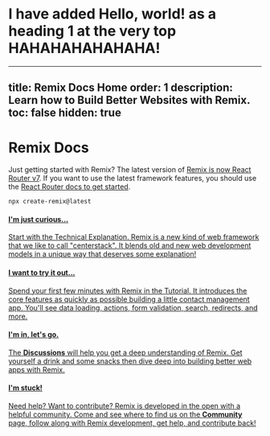 # I have added Hello, world! as a heading 1 at the very top HAHAHAHAHAHAHA!
---
title: Remix Docs Home
order: 1
description: Learn how to Build Better Websites with Remix.
toc: false
hidden: true
---

# Remix Docs

<docs-warning>Just getting started with Remix? The latest version of [Remix is now React Router v7][remix-now-react-router]. If you want to use the latest framework features, you should use the [React Router docs to get started][react-router-get-started].</docs-warning>

```shellscript nonumber
npx create-remix@latest
```

<docs-cards>
  <a href="/discussion/introduction" aria-label="Technical Explanation">
    <docs-card>
      <h4 class="text-blue-brand">I'm just curious...</h4>
      <p>Start with the <span style="text-decoration:underline">Technical Explanation</span>. Remix is a new kind of web framework that we like to call "centerstack". It blends old and new web development models in a unique way that deserves some explanation!</p>
    </docs-card>
  </a>
  <a href="/start/tutorial" aria-label="Developer Blog Tutorial">
    <docs-card>
      <h4 class="text-green-brand">I want to try it out...</h4>
      <p>Spend your first few minutes with Remix in the <span style="text-decoration:underline">Tutorial</span>. It introduces the core features as quickly as possible building a little contact management app. You'll see data loading, actions, form validation, search, redirects, and more.</p>
    </docs-card>
  </a>
  <a href="/discussion/runtimes" aria-label="Runtimes, Adapters, Stacks, and Deployment">
    <docs-card>
      <h4 class="text-pink-brand">I'm in, let's go.</h4>
      <p>The <b>Discussions</b> will help you get a deep understanding of Remix. Get yourself a drink and some snacks then dive deep into building better web apps with Remix.</p>
    </docs-card>
  </a>
  <a href="/start/community" aria-label="Remix API">
    <docs-card>
      <h4 class="text-red-brand">I'm stuck!</h4>
      <p>Need help? Want to contribute? Remix is developed in the open with a helpful community. Come and see where to find us on the <b>Community</b> page, follow along with Remix development, get help, and contribute back!</p>
    </docs-card>
  </a>
</docs-cards>

<!--

{Add this when I'm done moving things around}

## How to Use These Docs

- **Tutorials**: These are step-by-step guides that walk you through building a specific app. They're great for getting started with Remix and learning the basics.
- **Discussions**: These help you understand Remix by diving into a topic and how various APIs work together to meet use cases or explain some behavior that might not be obvious just from the API.
- **Reference**: These are the docs for the APIs and conventions that Remix provides. They're great for looking up how to use a specific API or feature but don't contain a lot of conversation about how to use them together.
- **Guides**: They're great for learning how to use Remix in a specific way or for a specific use case.

-->

[remix-now-react-router]: https://remix.run/blog/incremental-path-to-react-19
[react-router-get-started]: https://reactrouter.com/start/framework/installation

